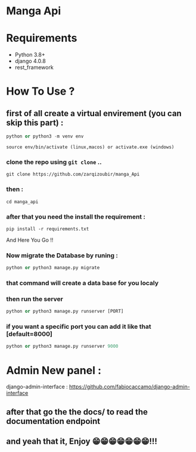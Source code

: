 <h1>Manga Api</h1>

<!-- <h2>Under Active developement</h2> -->

# Requirements

* Python 3.8+
* django 4.0.8
* rest_framework


# How To Use ?

## first of all create a virtual envirement (you can skip this part) : 

```python
python or python3 -m venv env
```

```shell
source env/bin/activate (linux,macos) or activate.exe (windows)
```


### clone the repo using `git clone` ..

```shell
git clone https://github.com/zarqizoubir/manga_Api
```

### then :

```shell
cd manga_api
```

### after that you need the install the requirement :

```shell
pip install -r requirements.txt
```

And Here You Go !!

### Now migrate the Database by runing :

```python
python or python3 manage.py migrate
```
### that command will create a data base for you localy

### then run the server 

```python
python or python3 manage.py runserver [PORT]
```

### if you want a specific port you can add it like that [default=8000]

```python
python or python3 manage.py runserver 9000
```

# Admin New panel :
django-admin-interface :
https://github.com/fabiocaccamo/django-admin-interface


## after that go the the docs/ to read the documentation endpoint 


## and yeah that it, Enjoy 😁😁😁😁😁😁😁!!! 